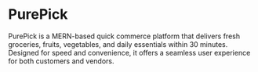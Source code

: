 # PurePick
PurePick is a MERN-based quick commerce platform that delivers fresh groceries, fruits, vegetables, and daily essentials within 30 minutes. Designed for speed and convenience, it offers a seamless user experience for both customers and vendors.
